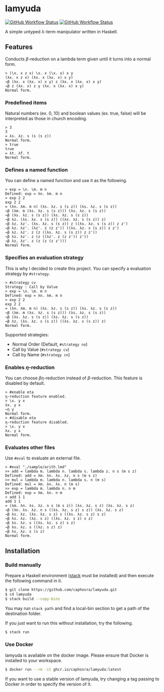 # lamyuda

[![GitHub Workflow Status](https://img.shields.io/github/actions/workflow/status/caphosra/lamyuda/lint.yml?label=Lint)](https://github.com/caphosra/lamyuda/blob/master/.github/workflows/lint.yml)
[![GitHub Workflow Status](https://img.shields.io/github/actions/workflow/status/caphosra/lamyuda/deploy.yml?label=Deployment)](https://github.com/caphosra/lamyuda/blob/master/.github/workflows/deploy.yml)

A simple untyped $\lambda$-term manipulator written in Haskell.

## Features

Conducts $\beta$-reduction on a lambda term given until it turns into a normal form.

```
> (\x. x z x) \x. x (\x. x) x y
(λx. x z x) (λx. x (λx. x) x y)
→β (λx. x (λx. x) x y) z (λx. x (λx. x) x y)
→β z (λx. x) z y (λx. x (λx. x) x y)
Normal form.
```

### Predefined items

Natural numbers (ex. 0, 10) and boolean values (ex. true, false) will be interpreted as those in church encoding.

```
> 3
3
= λs. λz. s (s (s z))
Normal form.
> true
true
= λt. λf. t
Normal form.
```

### Defines a named function

You can define a named function and use it as the following.

```
> exp = \n. \m. m n
Defined: exp = λn. λm. m n
> exp 2 2
exp 2 2
= (λn. λm. m n) (λs. λz. s (s z)) (λs. λz. s (s z))
→β (λm. m (λs. λz. s (s z))) (λs. λz. s (s z))
→β (λs. λz. s (s z)) (λs. λz. s (s z))
→β λz. (λs. λz. s (s z)) ((λs. λz. s (s z)) z)
→β λz. λz'. (λs. λz. s (s z)) z ((λs. λz. s (s z)) z z')
→β λz. λz'. (λz'. z (z z')) ((λs. λz. s (s z)) z z')
→β λz. λz'. z (z ((λs. λz. s (s z)) z z'))
→β λz. λz'. z (z ((λz'. z (z z')) z'))
→β λz. λz'. z (z (z (z z')))
Normal form.
```

### Specifies an evaluation strategy

This is why I decided to create this project. You can specify a evaluation strategy by `#strategy`.

```
> #strategy cv
Strategy : Call by Value
> exp = \n. \m. m n
Defined: exp = λn. λm. m n
> exp 2 2
exp 2 2
= (λn. λm. m n) (λs. λz. s (s z)) (λs. λz. s (s z))
→β (λm. m (λs. λz. s (s z))) (λs. λz. s (s z))
→β (λs. λz. s (s z)) (λs. λz. s (s z))
→β λz. (λs. λz. s (s z)) ((λs. λz. s (s z)) z)
Normal form.
```

Supported strategies:
- Normal Order (Default, `#strategy no`)
- Call by Value (`#strategy cv`)
- Call by Name (`#strategy cn`)

### Enables $\eta$-reduction

You can choose $\beta\eta$-reduction instead of $\beta$-reduction. This feature is disabled by default.

```
> #enable eta
η-reduction feature enabled.
> \x. y x
λx. y x
→η y
Normal form.
> #disable eta
η-reduction feature disabled.
> \x. y x
λx. y x
Normal form.
```

### Evaluates other files

Use `#eval` to evaluate an external file.

```
> #eval "./sample/arith.lmd"
>> add = lambda m. lambda n. lambda s. lambda z. n s (m s z)
Defined: add = λm. λn. λs. λz. n s (m s z)
>> mul = lambda m. lambda n. lambda s. n (m s)
Defined: mul = λm. λn. λs. n (m s)
>> exp = lambda m. lambda n. n m
Defined: exp = λm. λn. n m
> add 1 1
add 1 1
= (λm. λn. λs. λz. n s (m s z)) (λs. λz. s z) (λs. λz. s z)
→β (λn. λs. λz. n s ((λs. λz. s z) s z)) (λs. λz. s z)
→β λs. λz. (λs. λz. s z) s ((λs. λz. s z) s z)
→β λs. λz. (λz. s z) ((λs. λz. s z) s z)
→β λs. λz. s ((λs. λz. s z) s z)
→β λs. λz. s ((λz. s z) z)
→β λs. λz. s (s z)
Normal form.
```

## Installation

### Build manually

Prepare a Haskell environment ([stack](https://github.com/commercialhaskell/stack.git) must be installed) and then execute the following command in it.
```bash
$ git clone https://github.com/caphosra/lamyuda.git
$ cd lamyuda
$ stack build --copy-bins
```

You may run `stack path` and find a local-bin section to get a path of the destination folder.

If you just want to run this without installation, try the following.
```bash
$ stack run
```

### Use Docker

lamyuda is available on the docker image. Please ensure that Docker is installed to your workspace.

```bash
$ docker run --rm -it ghcr.io/caphosra/lamyuda:latest
```

If you want to use a stable version of lamyuda, try changing a tag passing to Docker in order to specify the version of it.
